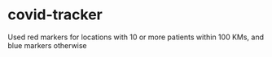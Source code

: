 # covid-tracker

Used red markers for locations with 10 or more patients within 100 KMs, and blue markers otherwise
